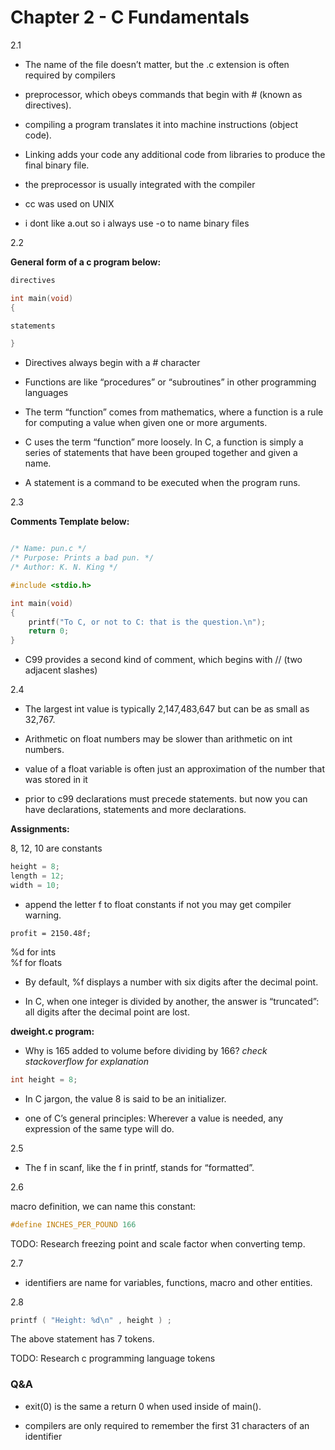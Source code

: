 # Chapter 2 - C Fundamentals

2.1

- The name of the file doesn’t matter, but the .c extension is often required by compilers

- preprocessor, which obeys commands that begin with # (known as directives).

- compiling a program translates it into machine instructions (object code).

- Linking adds your code any additional code from libraries to produce the final binary file.

- the preprocessor is usually integrated with the compiler

- cc was used on UNIX

- i dont like a.out so i always use -o to name binary files

2.2

**General form of a c program below:**

```c
directives

int main(void)
{

statements

}
```
- Directives always begin with a # character

- Functions are like “procedures” or “subroutines” in other programming languages

- The term “function” comes from mathematics, where a function is a rule for computing
a value when given one or more arguments.

- C uses the term “function” more loosely. In C, a function is simply a series of
statements that have been grouped together and given a name.

- A statement is a command to be executed when the program runs.

2.3

**Comments Template below:**
```c

/* Name: pun.c */
/* Purpose: Prints a bad pun. */
/* Author: K. N. King */

#include <stdio.h>

int main(void)
{
    printf("To C, or not to C: that is the question.\n");
    return 0;
}
```

- C99 provides a second kind of comment, which begins with // (two adjacent
slashes)

2.4

- The largest int value is typically 2,147,483,647 but can be as small as 32,767.

- Arithmetic on float numbers may be slower than arithmetic on int
numbers.

- value of a float variable is often just an approximation of the number that was stored in it

- prior to c99 declarations must precede statements. but now you can have declarations, statements and more declarations.

**Assignments:**

8, 12, 10 are constants

```c
height = 8;
length = 12;
width = 10;
```

- append the letter f to float constants if not you may get compiler warning.
```
profit = 2150.48f;
```

%d for ints  
%f for floats

- By default, %f displays a number with six digits after the decimal point.

- In C, when one integer is divided by another, the answer is “truncated”:
all digits after the decimal point are lost.

**dweight.c program:**

- Why is 165 added to volume before dividing by 166? *check stackoverflow for explanation*

```c
int height = 8;
```

- In C jargon, the value 8 is said to be an initializer.

- one of C’s general principles:
Wherever a value is needed, any expression of the same type will do.

2.5

- The f in scanf, like the f in printf, stands for “formatted”.


2.6

macro definition, we can name this constant:  
```c
#define INCHES_PER_POUND 166
```

TODO: Research freezing point and scale factor when converting temp.

2.7

- identifiers are name for variables, functions, macro and other entities.

2.8

```c
printf ( "Height: %d\n" , height ) ;
```
The above statement has 7 tokens.

TODO: Research c programming language tokens

### Q&A

- exit(0) is the same a return 0 when used inside of main().

- compilers are only required to remember the first 31 characters of an identifier


